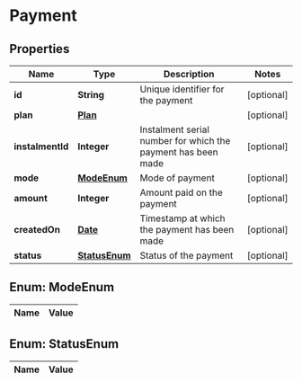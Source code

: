 
# Payment

## Properties
Name | Type | Description | Notes
------------ | ------------- | ------------- | -------------
**id** | **String** | Unique identifier for the payment |  [optional]
**plan** | [**Plan**](Plan.md) |  |  [optional]
**instalmentId** | **Integer** | Instalment serial number for which the payment has been made |  [optional]
**mode** | [**ModeEnum**](#ModeEnum) | Mode of payment |  [optional]
**amount** | **Integer** | Amount paid on the payment |  [optional]
**createdOn** | [**Date**](Date.md) | Timestamp at which the payment has been made |  [optional]
**status** | [**StatusEnum**](#StatusEnum) | Status of the payment |  [optional]


<a name="ModeEnum"></a>
## Enum: ModeEnum
Name | Value
---- | -----


<a name="StatusEnum"></a>
## Enum: StatusEnum
Name | Value
---- | -----



